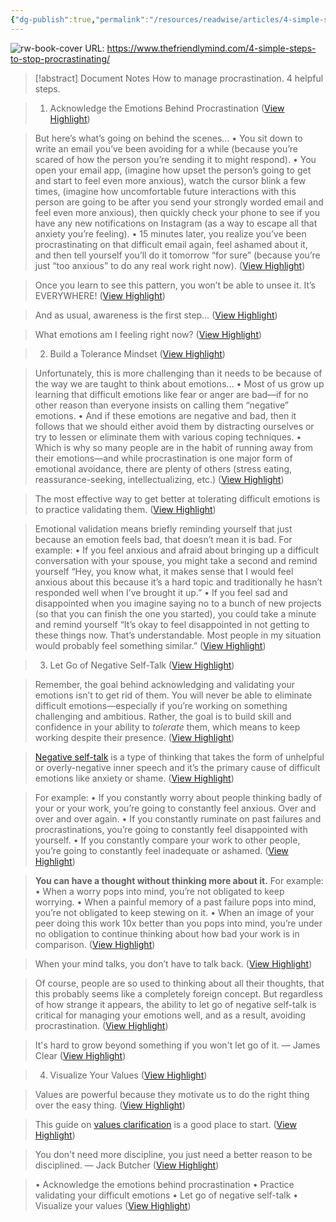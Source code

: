 ```yaml
---
{"dg-publish":true,"permalink":"/resources/readwise/articles/4-simple-steps-to-stop-procrastinating/","tags":["articles","til","eq","procrastination","productivity"]}
---
```


![rw-book-cover](https://www.thefriendlymind.com/favicon.png)
URL: https://www.thefriendlymind.com/4-simple-steps-to-stop-procrastinating/
> [!abstract] Document Notes
> How to manage procrastination. 4 helpful steps.

> 1. Acknowledge the Emotions Behind Procrastination ([View Highlight](https://read.readwise.io/read/01hh7c09mckgxsy9z6ve53xa3p))

> But here’s what’s going on behind the scenes…
> • You sit down to write an email you’ve been avoiding for a while (because you’re scared of how the person you’re sending it to might respond).
> • You open your email app, (imagine how upset the person’s going to get and start to feel even more anxious), watch the cursor blink a few times, (imagine how uncomfortable future interactions with this person are going to be after you send your strongly worded email and feel even more anxious), then quickly check your phone to see if you have any new notifications on Instagram (as a way to escape all that anxiety you’re feeling).
> • 15 minutes later, you realize you’ve been procrastinating on that difficult email again, feel ashamed about it, and then tell yourself you’ll do it tomorrow “for sure” (because you’re just “too anxious” to do any real work right now). ([View Highlight](https://read.readwise.io/read/01hh7c0nacvhgs9dpdg8ww8f5r))

> Once you learn to see this pattern, you won’t be able to unsee it. It’s EVERYWHERE! ([View Highlight](https://read.readwise.io/read/01hh7c0r4jszwgrg33h1gr966v))

> And as usual, awareness is the first step… ([View Highlight](https://read.readwise.io/read/01hh7c17dpzyzr2srjz6jzcjcz))

> What emotions am I feeling right now? ([View Highlight](https://read.readwise.io/read/01hh7c1egh73ef8878f9kzd3dc))

> 2. Build a Tolerance Mindset ([View Highlight](https://read.readwise.io/read/01hh7c1j3b79zss00tcb1wmk11))

> Unfortunately, this is more challenging than it needs to be because of the way we are taught to think about emotions…
> • Most of us grow up learning that difficult emotions like fear or anger are bad—if for no other reason than everyone insists on calling them “negative” emotions.
> • And if these emotions are negative and bad, then it follows that we should either avoid them by distracting ourselves or try to lessen or eliminate them with various coping techniques.
> • Which is why so many people are in the habit of running away from their emotions—and while procrastination is one major form of emotional avoidance, there are plenty of others (stress eating, reassurance-seeking, intellectualizing, etc.) ([View Highlight](https://read.readwise.io/read/01hh7c2b2n9ktnpyq0n7jrs5rs))

> The most effective way to get better at tolerating difficult emotions is to practice validating them. ([View Highlight](https://read.readwise.io/read/01hh7c2pza0ntnc8wche85raqe))

> Emotional validation means briefly reminding yourself that just because an emotion feels bad, that doesn’t mean it is bad.
> For example:
> • If you feel anxious and afraid about bringing up a difficult conversation with your spouse, you might take a second and remind yourself “Hey, you know what, it makes sense that I would feel anxious about this because it’s a hard topic and traditionally he hasn’t responded well when I’ve brought it up.”
> • If you feel sad and disappointed when you imagine saying no to a bunch of new projects (so that you can finish the one you started), you could take a minute and remind yourself “It’s okay to feel disappointed in not getting to these things now. That’s understandable. Most people in my situation would probably feel something similar.” ([View Highlight](https://read.readwise.io/read/01hh7c3t3hhjy3jzkyqfwzyqa8))

> 3. Let Go of Negative Self-Talk ([View Highlight](https://read.readwise.io/read/01hh7c446qz4grj6y2azms2ssc))

> Remember, the goal behind acknowledging and validating your emotions isn’t to get rid of them. You will never be able to eliminate difficult emotions—especially if you’re working on something challenging and ambitious. Rather, the goal is to build skill and confidence in your ability to *tolerate* them, which means to keep working despite their presence. ([View Highlight](https://read.readwise.io/read/01hh7c5w5khq4jaey3b8h6657q))

> [Negative self-talk](https://www.thefriendlymind.com/negative-self-talk/) is a type of thinking that takes the form of unhelpful or overly-negative inner speech and it’s the primary cause of difficult emotions like anxiety or shame. ([View Highlight](https://read.readwise.io/read/01hh7c628hm4sx0d92hgmns4rt))

> For example:
> • If you constantly worry about people thinking badly of your or your work, you’re going to constantly feel anxious. Over and over and over again.
> • If you constantly ruminate on past failures and procrastinations, you’re going to constantly feel disappointed with yourself.
> • If you constantly compare your work to other people, you’re going to constantly feel inadequate or ashamed. ([View Highlight](https://read.readwise.io/read/01hh7c6f6m8xzqvb7rnart6xzq))

> **You can have a thought without thinking more about it.**
> For example:
> • When a worry pops into mind, you’re not obligated to keep worrying.
> • When a painful memory of a past failure pops into mind, you’re not obligated to keep stewing on it.
> • When an image of your peer doing this work 10x better than you pops into mind, you’re under no obligation to continue thinking about how bad your work is in comparison. ([View Highlight](https://read.readwise.io/read/01hh7c790fpjj2n76sbbamf70h))

> When your mind talks, you don’t have to talk back. ([View Highlight](https://read.readwise.io/read/01hh7c8asjknsftksf27vt72xw))

> Of course, people are so used to thinking about all their thoughts, that this probably seems like a completely foreign concept. But regardless of how strange it appears, the ability to let go of negative self-talk is critical for managing your emotions well, and as a result, avoiding procrastination. ([View Highlight](https://read.readwise.io/read/01hh7c8hs81smaa5tx5xk06nfj))

> It's hard to grow beyond something if you won't let go of it. — James Clear ([View Highlight](https://read.readwise.io/read/01hh7c8535vvtgk1tta21mkct8))

> 4. Visualize Your Values ([View Highlight](https://read.readwise.io/read/01hh7c8pp60rktxezbvjv7gnj9))

> Values are powerful because they motivate us to do the right thing over the easy thing. ([View Highlight](https://read.readwise.io/read/01hh7c9c94bsbk1fsj2tqwqgnj))

> This guide on [values clarification](https://www.thefriendlymind.com/values-clarification/) is a good place to start. ([View Highlight](https://read.readwise.io/read/01hh7cat1t18a2evdtz6xvcwzn))

> You don't need more discipline, you just need a better reason to be disciplined. — Jack Butcher ([View Highlight](https://read.readwise.io/read/01hh7cawyc4t9nmnazavncp3p3))

> • Acknowledge the emotions behind procrastination
> • Practice validating your difficult emotions
> • Let go of negative self-talk
> • Visualize your values ([View Highlight](https://read.readwise.io/read/01hh7cb5dsk2q47pjacw8j2jq9))

